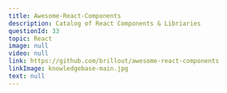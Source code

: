 ```yaml
---
title: Awesome-React-Components
description: Catalog of React Components & Libriaries
questionId: 33
topic: React
image: null
video: null
link: https://github.com/brillout/awesome-react-components
linkImage: knowledgebase-main.jpg
text: null
---
```

